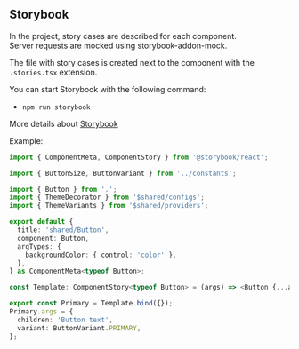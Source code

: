 ## Storybook

In the project, story cases are described for each component.  
Server requests are mocked using storybook-addon-mock.

The file with story cases is created next to the component with the `.stories.tsx` extension.

You can start Storybook with the following command:

- `npm run storybook`

More details about [Storybook](/docs/storybook.md)

Example:

```typescript jsx
import { ComponentMeta, ComponentStory } from '@storybook/react';

import { ButtonSize, ButtonVariant } from '../constants';

import { Button } from '.';
import { ThemeDecorator } from '$shared/configs';
import { ThemeVariants } from '$shared/providers';

export default {
  title: 'shared/Button',
  component: Button,
  argTypes: {
    backgroundColor: { control: 'color' },
  },
} as ComponentMeta<typeof Button>;

const Template: ComponentStory<typeof Button> = (args) => <Button {...args} />;

export const Primary = Template.bind({});
Primary.args = {
  children: 'Button text',
  variant: ButtonVariant.PRIMARY,
};
```
